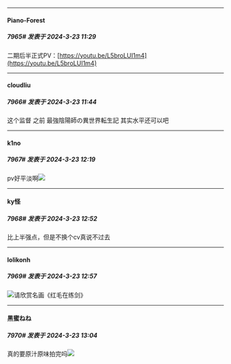 ﻿
*****

####  Piano-Forest  
##### 7965#       发表于 2024-3-23 11:29

二期后半正式PV：[https://youtu.be/L5broLUI1m4](https://youtu.be/L5broLUI1m4)


*****

####  cloudliu  
##### 7966#       发表于 2024-3-23 11:44

这个监督 之前 最強陰陽師の異世界転生記 其实水平还可以吧


*****

####  k1no  
##### 7967#       发表于 2024-3-23 12:19

pv好平淡啊<img src="https://static.saraba1st.com/image/smiley/face2017/029.png" referrerpolicy="no-referrer">


*****

####  ky怪  
##### 7968#       发表于 2024-3-23 12:52

比上半强点，但是不换个cv真说不过去


*****

####  lolikonh  
##### 7969#       发表于 2024-3-23 12:57

<img src="https://static.saraba1st.com/image/smiley/face2017/067.png" referrerpolicy="no-referrer">请欣赏名画《红毛在练剑》


*****

####  黒蜜ねね  
##### 7970#       发表于 2024-3-23 13:04

真的要原汁原味拍完吗<img src="https://static.saraba1st.com/image/smiley/face2017/221.png" referrerpolicy="no-referrer">

